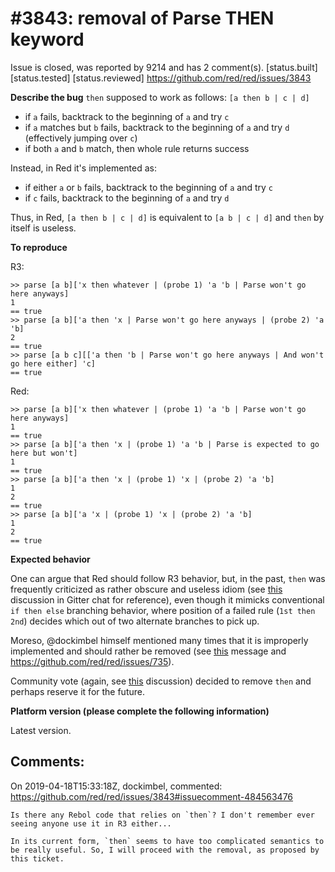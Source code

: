 
#3843: removal of Parse THEN keyword
================================================================================
Issue is closed, was reported by 9214 and has 2 comment(s).
[status.built] [status.tested] [status.reviewed]
<https://github.com/red/red/issues/3843>

**Describe the bug**
`then` supposed to work as follows: `[a then b | c | d]`
* if `a` fails, backtrack to the beginning of `a` and try `c`
* if `a` matches but `b` fails, backtrack to the beginning of `a` and try  `d` (effectively jumping over `c`)
* if both `a` and `b` match, then whole rule returns success

Instead, in Red it's implemented as:
* if either `a` or `b` fails, backtrack to the beginning of `a` and try `c`
* if `c` fails, backtrack to the beginning of `a` and try `d`

Thus, in Red, `[a then b | c | d]` is equivalent to `[a b | c | d]` and `then` by itself is useless.

**To reproduce**

R3:
```rebol
>> parse [a b]['x then whatever | (probe 1) 'a 'b | Parse won't go here anyways]
1
== true
>> parse [a b]['a then 'x | Parse won't go here anyways | (probe 2) 'a 'b]
2
== true
>> parse [a b c][['a then 'b | Parse won't go here anyways | And won't go here either] 'c]
== true
```

Red:
```red
>> parse [a b]['x then whatever | (probe 1) 'a 'b | Parse won't go here anyways]
1
== true
>> parse [a b]['a then 'x | (probe 1) 'a 'b | Parse is expected to go here but won't]
1
== true
>> parse [a b]['a then 'x | (probe 1) 'x | (probe 2) 'a 'b]
1
2
== true
>> parse [a b]['a 'x | (probe 1) 'x | (probe 2) 'a 'b]
1
2
== true
```
**Expected behavior**

One can argue that Red should follow R3 behavior, but, in the past, `then` was frequently criticized as rather obscure and useless idiom (see [this](https://gitter.im/red/parse?at=5ca2c71dbd70a40d5fde8eaf) discussion in Gitter chat for reference), even though it mimicks conventional `if then else` branching behavior, where position of a failed rule (`1st then 2nd`) decides which out of two alternate branches to pick up.

Moreso, @dockimbel himself mentioned many times that it is improperly implemented and should rather be removed (see [this](https://gitter.im/red/help?at=59d205da7b7d98d30d606143) message and https://github.com/red/red/issues/735). 

Community vote (again, see [this](https://gitter.im/red/help?at=59d205da7b7d98d30d606143) discussion) decided to remove `then` and perhaps reserve it for the future.

**Platform version (please complete the following information)**

Latest version.


Comments:
--------------------------------------------------------------------------------

On 2019-04-18T15:33:18Z, dockimbel, commented:
<https://github.com/red/red/issues/3843#issuecomment-484563476>

    Is there any Rebol code that relies on `then`? I don't remember ever seeing anyone use it in R3 either...
    
    In its current form, `then` seems to have too complicated semantics to be really useful. So, I will proceed with the removal, as proposed by this ticket.

